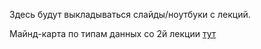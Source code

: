 Здесь будут выкладываться слайды/ноутбуки с лекций.

Майнд-карта по типам данных со 2й лекции [тут](https://jamboard.google.com/d/1TUnnnomEd7VxRFK0WrCEIQKGjm5vZr3Ay2VD6ZO_ce0/edit?usp=sharing)
